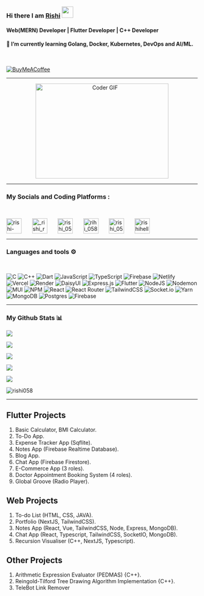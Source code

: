 ### Hi there I am [Rishi](https://www.linkedin.com/in/rishi-raj-32648a196/) <img src="https://raw.githubusercontent.com/MartinHeinz/MartinHeinz/master/wave.gif" width="30px">
<h4 align="left">Web(MERN) Developer | Flutter Developer | C++ Developer</h4>
<h4 align="left">🌱 I’m currently learning Golang, Docker, Kubernetes, DevOps and AI/ML.</h4>
<br/>

[![BuyMeACoffee](https://img.shields.io/badge/Buy%20Me%20a%20Coffee-ffdd00?style=for-the-badge&logo=buy-me-a-coffee&logoColor=black)](https://buymeacoffee.com/rishihelloh)

---

<div align="center">
<img alt="Coder GIF" height=250 width=350 src="https://cdn.dribbble.com/users/730703/screenshots/6581243/avento.gif" />
</div>

---

<h3 align="left">My Socials and Coding Platforms : </h3>

<br/>

<a href="https://linkedin.com/in/rishi-raj-32648a196" target="blank"><img align="center" src="https://icons.iconarchive.com/icons/limav/flat-gradient-social/512/Linkedin-icon.png" alt="rishi-raj-32648a196" height="40" width="40" /></a>
&nbsp; &nbsp; &nbsp;
<a href="https://instagram.com/_rishi_ryan_" target="blank"><img align="center" src="https://icons.iconarchive.com/icons/dakirby309/simply-styled/128/Instagram-icon.png" alt="_rishi_ryan_" height="40" width="40" /></a>
&nbsp; &nbsp; &nbsp;
<a href="https://www.codechef.com/users/rishi_058" target="blank"><img align="center" src="https://i.pinimg.com/originals/c5/d9/fc/c5d9fc1e18bcf039f464c2ab6cfb3eb6.jpg" alt="rishi_058" height="40" width="40" /></a>
&nbsp; &nbsp; &nbsp;
<a href="https://codeforces.com/profile/rihi_058" target="blank"><img align="center" src="https://codeforces.com/predownloaded/ef/18/ef18d60f29c572514c03183827e1d797145d4149.png" alt="rihi_058" height="40" width="40" /></a>
&nbsp; &nbsp; &nbsp;
<a href="https://www.leetcode.com/rishi_058" target="blank"><img align="center" src="https://user-images.githubusercontent.com/36547915/97088991-45da5d00-1652-11eb-900f-80d106540f4f.png" alt="rishi_058" height="40" width="40" /></a>
&nbsp; &nbsp; &nbsp;
<a href="https://auth.geeksforgeeks.org/user/rishihelloworld" target="blank"><img align="center" src="https://www.geeksforgeeks.org/wp-content/uploads/gfg_200X200-1.png" alt="rishihelloworld" height="40" width="40" /></a>

---

<h3 align="left">Languages and tools ⚙️</h3>

<br/>

![C](https://img.shields.io/badge/c-%2300599C.svg?style=for-the-badge&logo=c&logoColor=white) ![C++](https://img.shields.io/badge/c++-%2300599C.svg?style=for-the-badge&logo=c%2B%2B&logoColor=white) ![Dart](https://img.shields.io/badge/dart-%230175C2.svg?style=for-the-badge&logo=dart&logoColor=white) ![JavaScript](https://img.shields.io/badge/javascript-%23323330.svg?style=for-the-badge&logo=javascript&logoColor=%23F7DF1E) ![TypeScript](https://img.shields.io/badge/typescript-%23007ACC.svg?style=for-the-badge&logo=typescript&logoColor=white) ![Firebase](https://img.shields.io/badge/firebase-%23039BE5.svg?style=for-the-badge&logo=firebase)  ![Netlify](https://img.shields.io/badge/netlify-%23000000.svg?style=for-the-badge&logo=netlify&logoColor=#00C7B7) ![Vercel](https://img.shields.io/badge/vercel-%23000000.svg?style=for-the-badge&logo=vercel&logoColor=white) ![Render](https://img.shields.io/badge/Render-%46E3B7.svg?style=for-the-badge&logo=render&logoColor=white) ![DaisyUI](https://img.shields.io/badge/daisyui-5A0EF8?style=for-the-badge&logo=daisyui&logoColor=white) ![Express.js](https://img.shields.io/badge/express.js-%23404d59.svg?style=for-the-badge&logo=express&logoColor=%2361DAFB)  ![Flutter](https://img.shields.io/badge/Flutter-%2302569B.svg?style=for-the-badge&logo=Flutter&logoColor=white) ![NodeJS](https://img.shields.io/badge/node.js-6DA55F?style=for-the-badge&logo=node.js&logoColor=white) ![Nodemon](https://img.shields.io/badge/NODEMON-%23323330.svg?style=for-the-badge&logo=nodemon&logoColor=%BBDEAD) ![MUI](https://img.shields.io/badge/MUI-%230081CB.svg?style=for-the-badge&logo=mui&logoColor=white) ![NPM](https://img.shields.io/badge/NPM-%23CB3837.svg?style=for-the-badge&logo=npm&logoColor=white) ![React](https://img.shields.io/badge/react-%2320232a.svg?style=for-the-badge&logo=react&logoColor=%2361DAFB) ![React Router](https://img.shields.io/badge/React_Router-CA4245?style=for-the-badge&logo=react-router&logoColor=white) ![TailwindCSS](https://img.shields.io/badge/tailwindcss-%2338B2AC.svg?style=for-the-badge&logo=tailwind-css&logoColor=white) ![Socket.io](https://img.shields.io/badge/Socket.io-black?style=for-the-badge&logo=socket.io&badgeColor=010101) ![Yarn](https://img.shields.io/badge/yarn-%232C8EBB.svg?style=for-the-badge&logo=yarn&logoColor=white) ![MongoDB](https://img.shields.io/badge/MongoDB-%234ea94b.svg?style=for-the-badge&logo=mongodb&logoColor=white) ![Postgres](https://img.shields.io/badge/postgres-%23316192.svg?style=for-the-badge&logo=postgresql&logoColor=white) ![Firebase](https://img.shields.io/badge/Firebase-039BE5?style=for-the-badge&logo=Firebase&logoColor=white)

---

### My Github Stats 📊

![](http://github-profile-summary-cards.vercel.app/api/cards/profile-details?username=rishi058&theme=github_dark)

![](http://github-profile-summary-cards.vercel.app/api/cards/productive-time?username=rishi058&theme=github_dark&utcOffset=8)

![](http://github-profile-summary-cards.vercel.app/api/cards/repos-per-language?username=rishi058&theme=github_dark)

![](http://github-profile-summary-cards.vercel.app/api/cards/most-commit-language?username=rishi058&theme=github_dark)

![](http://github-profile-summary-cards.vercel.app/api/cards/stats?username=rishi058&theme=github_dark)

<img src="https://streak-stats.demolab.com/?user=rishi058&theme=dark&hide_border=true&mode=weekly&background=-45%2C000000%2C515151" alt="rishi058" />

---

## Flutter Projects
<ol>
  <li>Basic Calculator, BMI Calculator.</li>
  <li>To-Do App.</li>
  <li>Expense Tracker App (Sqflite).</li>
  <li>Notes App (Firebase Realtime Database).</li>
  <li>Blog App.</li>
  <li>Chat App (Firebase Firestore).</li>
  <li>E-Commerce App (3 roles).</li>
  <li>Doctor Appointment Booking System (4 roles).</li>
  <li>Global Groove (Radio Player).</li>
</ol>

## Web Projects
<ol>
  <li>To-do List (HTML, CSS, JAVA).</li>
  <li>Portfolio (NextJS, TailwindCSS).</li>
  <li>Notes App (React, Vue, TailwindCSS, Node, Express, MongoDB).</li>
  <li>Chat App (React, Typescript, TailwindCSS, SocketIO, MongoDB).</li>
  <li>Recursion Visualiser (C++, NextJS, Typescript).</li>
</ol>

## Other Projects
<ol>
  <li>Arithmetic Expression Evaluator (PEDMAS) {C++}.</li>
  <li>Reingold-Tilford Tree Drawing Algorithm Implementation {C++}.</li>
  <li>TeleBot Link Remover</li>
</ol>


